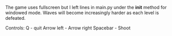 The game uses fullscreen but I left
lines in main.py under the __init__ method for windowed mode. Waves will become
increasingly harder as each level is defeated.

Controls:
Q - quit
Arrow left - Arrow right
Spacebar - Shoot
